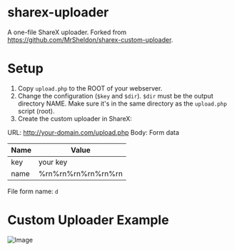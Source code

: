 # sharex-uploader
A one-file ShareX uploader. Forked from https://github.com/MrSheldon/sharex-custom-uploader.

# Setup
1. Copy `upload.php` to the ROOT of your webserver.
2. Change the configuration (`$key` and `$dir`). `$dir` must be the output directory NAME. Make sure it's in the same directory as the `upload.php` script (root).
3. Create the custom uploader in ShareX:

URL: http://your-domain.com/upload.php
Body: Form data

| Name | Value              |
| -----|------------------- |
| key  | your key           |
| name | %rn%rn%rn%rn%rn%rn |

File form name: `d`

# Custom Uploader Example
![Image](https://i.ibb.co/p0w0nJc/Share-X-Faku-KU2o-Zl.png)
